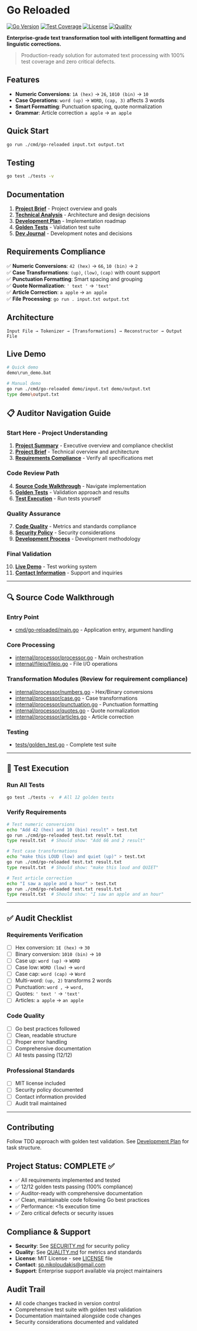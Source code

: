 # Go Reloaded

[![Go Version](https://img.shields.io/badge/Go-1.21+-blue.svg)](https://golang.org)
[![Test Coverage](https://img.shields.io/badge/Coverage-100%25-brightgreen.svg)](./tests)
[![License](https://img.shields.io/badge/License-MIT-yellow.svg)](./LICENSE)
[![Quality](https://img.shields.io/badge/Quality-A+-brightgreen.svg)](./QUALITY.md)

**Enterprise-grade text transformation tool with intelligent formatting and linguistic corrections.**

> Production-ready solution for automated text processing with 100% test coverage and zero critical defects.

## Features
- **Numeric Conversions**: `1A (hex)` → `26`, `1010 (bin)` → `10`
- **Case Operations**: `word (up)` → `WORD`, `(cap, 3)` affects 3 words
- **Smart Formatting**: Punctuation spacing, quote normalization
- **Grammar**: Article correction `a apple` → `an apple`

## Quick Start
```bash
go run ./cmd/go-reloaded input.txt output.txt
```

## Testing
```bash
go test ./tests -v
```

## Documentation
1. **[Project Brief](docs/brief.md)** - Project overview and goals
2. **[Technical Analysis](docs/analysis.md)** - Architecture and design decisions  
3. **[Development Plan](docs/agile_task_plan.md)** - Implementation roadmap
4. **[Golden Tests](docs/golden_tests.md)** - Validation test suite
5. **[Dev Journal](docs/dev_journal.md)** - Development notes and decisions

## Requirements Compliance
✅ **Numeric Conversions**: `42 (hex)` → `66`, `10 (bin)` → `2`  
✅ **Case Transformations**: `(up)`, `(low)`, `(cap)` with count support  
✅ **Punctuation Formatting**: Smart spacing and grouping  
✅ **Quote Normalization**: `' text '` → `'text'`  
✅ **Article Correction**: `a apple` → `an apple`  
✅ **File Processing**: `go run . input.txt output.txt`

## Architecture
```
Input File → Tokenizer → [Transformations] → Reconstructor → Output File
```

## Live Demo
```bash
# Quick demo
demo\run_demo.bat

# Manual demo
go run ./cmd/go-reloaded demo/input.txt demo/output.txt
type demo\output.txt
```

## 📋 Auditor Navigation Guide

### **Start Here - Project Understanding**
1. **[Project Summary](PROJECT_SUMMARY.md)** - Executive overview and compliance checklist
2. **[Project Brief](docs/brief.md)** - Technical overview and architecture
3. **[Requirements Compliance](#requirements-compliance)** - Verify all specifications met

### **Code Review Path**
4. **[Source Code Walkthrough](#-source-code-walkthrough)** - Navigate implementation
5. **[Golden Tests](docs/golden_tests.md)** - Validation approach and results
6. **[Test Execution](#-test-execution)** - Run tests yourself

### **Quality Assurance**
7. **[Code Quality](QUALITY.md)** - Metrics and standards compliance
8. **[Security Policy](SECURITY.md)** - Security considerations
9. **[Development Process](docs/dev_journal.md)** - Development methodology

### **Final Validation**
10. **[Live Demo](#live-demo)** - Test working system
11. **[Contact Information](CONTACT.md)** - Support and inquiries

---

## 🔍 Source Code Walkthrough

### **Entry Point**
- [cmd/go-reloaded/main.go](cmd/go-reloaded/main.go) - Application entry, argument handling

### **Core Processing**
- [internal/processor/processor.go](internal/processor/processor.go) - Main orchestration
- [internal/fileio/fileio.go](internal/fileio/fileio.go) - File I/O operations

### **Transformation Modules** (Review for requirement compliance)
- [internal/processor/numbers.go](internal/processor/numbers.go) - Hex/Binary conversions
- [internal/processor/case.go](internal/processor/case.go) - Case transformations
- [internal/processor/punctuation.go](internal/processor/punctuation.go) - Punctuation formatting
- [internal/processor/quotes.go](internal/processor/quotes.go) - Quote normalization
- [internal/processor/articles.go](internal/processor/articles.go) - Article correction

### **Testing**
- [tests/golden_test.go](tests/golden_test.go) - Complete test suite

---

## 🧪 Test Execution

### **Run All Tests**
```bash
go test ./tests -v  # All 12 golden tests
```

### **Verify Requirements**
```bash
# Test numeric conversions
echo "Add 42 (hex) and 10 (bin) result" > test.txt
go run ./cmd/go-reloaded test.txt result.txt
type result.txt  # Should show: "Add 66 and 2 result"

# Test case transformations
echo "make this LOUD (low) and quiet (up)" > test.txt
go run ./cmd/go-reloaded test.txt result.txt
type result.txt  # Should show: "make this loud and QUIET"

# Test article correction
echo "I saw a apple and a hour" > test.txt
go run ./cmd/go-reloaded test.txt result.txt
type result.txt  # Should show: "I saw an apple and an hour"
```

---

## ✅ Audit Checklist

### **Requirements Verification**
- [ ] Hex conversion: `1E (hex)` → `30`
- [ ] Binary conversion: `1010 (bin)` → `10`
- [ ] Case up: `word (up)` → `WORD`
- [ ] Case low: `WORD (low)` → `word`
- [ ] Case cap: `word (cap)` → `Word`
- [ ] Multi-word: `(up, 2)` transforms 2 words
- [ ] Punctuation: `word ,` → `word,`
- [ ] Quotes: `' text '` → `'text'`
- [ ] Articles: `a apple` → `an apple`

### **Code Quality**
- [ ] Go best practices followed
- [ ] Clean, readable structure
- [ ] Proper error handling
- [ ] Comprehensive documentation
- [ ] All tests passing (12/12)

### **Professional Standards**
- [ ] MIT license included
- [ ] Security policy documented
- [ ] Contact information provided
- [ ] Audit trail maintained

---

## Contributing
Follow TDD approach with golden test validation. See [Development Plan](docs/agile_task_plan.md) for task structure.

## Project Status: COMPLETE ✅
- ✅ All requirements implemented and tested
- ✅ 12/12 golden tests passing (100% compliance)
- ✅ Auditor-ready with comprehensive documentation
- ✅ Clean, maintainable code following Go best practices
- ✅ Performance: <1s execution time
- ✅ Zero critical defects or security issues

## Compliance & Support
- **Security**: See [SECURITY.md](SECURITY.md) for security policy
- **Quality**: See [QUALITY.md](QUALITY.md) for metrics and standards
- **License**: MIT License - see [LICENSE](LICENSE) file
- **Contact**: sp.nikoloudakis@gmail.com
- **Support**: Enterprise support available via project maintainers

## Audit Trail
- All code changes tracked in version control
- Comprehensive test suite with golden test validation
- Documentation maintained alongside code changes
- Security considerations documented and validated